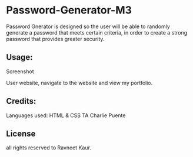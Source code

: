 # Password-Generator-M3

Password Gnerator is designed so the user will be able to randomly generate a password that meets certain criteria, in order to create a strong password that provides greater security. 







## Usage:
Screenshot 




User website, navigate to the website and view my portfolio. 



## Credits:
Languages used: HTML & CSS
TA Charlie Puente 


## License 
all rights reserved to Ravneet Kaur.
